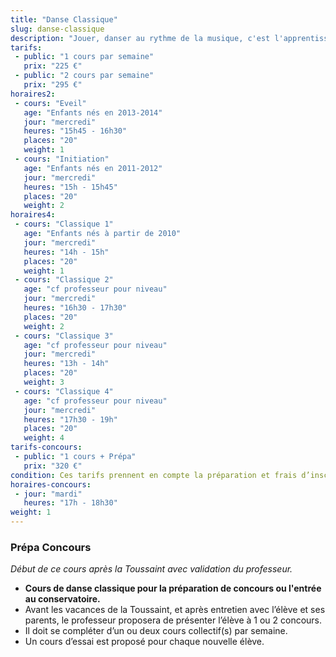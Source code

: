```yaml
---
title: "Danse Classique"
slug: danse-classique
description: "Jouer, danser au rythme de la musique, c'est l'apprentissage des premiers pas d'un petit rat. <br>Pas à pas, entre plié et temps lié, la technique classique et la grâce se développeront et nous ferons rêver. <br>Puis viendra le temps de se hisser sur la pointe des pieds et d'enchainer pirouettes et sauts de chat."
tarifs:
 - public: "1 cours par semaine"
   prix: "225 €"
 - public: "2 cours par semaine"
   prix: "295 €"
horaires2:
 - cours: "Eveil"
   age: "Enfants nés en 2013-2014"
   jour: "mercredi"
   heures: "15h45 - 16h30"
   places: "20"
   weight: 1
 - cours: "Initiation"
   age: "Enfants nés en 2011-2012"
   jour: "mercredi"
   heures: "15h - 15h45"
   places: "20"
   weight: 2
horaires4:
 - cours: "Classique 1"
   age: "Enfants nés à partir de 2010"
   jour: "mercredi"
   heures: "14h - 15h"
   places: "20"
   weight: 1
 - cours: "Classique 2"
   age: "cf professeur pour niveau"
   jour: "mercredi"
   heures: "16h30 - 17h30"
   places: "20"
   weight: 2
 - cours: "Classique 3"
   age: "cf professeur pour niveau"
   jour: "mercredi"
   heures: "13h - 14h"
   places: "20"
   weight: 3
 - cours: "Classique 4"
   age: "cf professeur pour niveau"
   jour: "mercredi"
   heures: "17h30 - 19h"
   places: "20"
   weight: 4
tarifs-concours:
 - public: "1 cours + Prépa"
   prix: "320 €"
condition: Ces tarifs prennent en compte la préparation et frais d’inscriptionaux concours, le suivi de l’élève, le prêt de costumes (si nécessaire).
horaires-concours:
 - jour: "mardi"
   heures: "17h - 18h30"
weight: 1
---
```





### **Prépa Concours**

*Début de ce cours après la Toussaint avec validation du professeur.*

* **Cours de danse classique pour la préparation de concours ou l'entrée au conservatoire.**
* Avant les vacances de la Toussaint, et après entretien avec l’élève et ses parents, le professeur proposera de présenter l’élève à 1 ou 2 concours.
* Il doit se compléter d’un ou deux cours collectif(s) par semaine.
* Un cours d’essai est proposé pour chaque nouvelle élève.
